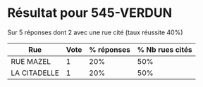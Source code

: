 # Résultat pour 545-VERDUN

Sur 5 réponses dont 2 avec une rue cité (taux réussite 40%)

| Rue | Vote | % réponses | % Nb rues cités|
|-----|------|------------|----------------|
| RUE MAZEL | 1 | 20% | 50%|
| LA CITADELLE | 1 | 20% | 50%|

